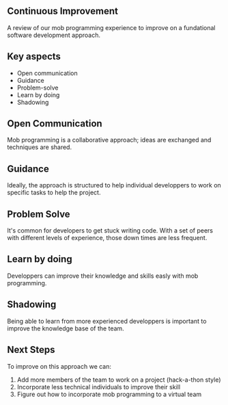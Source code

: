 ## Continuous Improvement
A review of our mob programming experience to improve on a fundational software development approach.



## Key aspects
  - Open communication
  - Guidance
  - Problem-solve
  - Learn by doing
  - Shadowing



## Open Communication

Mob programming is a collaborative approach; ideas are exchanged and techniques are shared.



## Guidance

Ideally, the approach is structured to help individual developpers to work on specific tasks to help the project.



## Problem Solve

It's common for developers to get stuck writing code. With a set of peers with different levels of experience, those down times are less frequent.



## Learn by doing

Developpers can improve their knowledge and skills easly with mob programming.



## Shadowing

Being able to learn from more experienced developpers is important to improve the knowledge base of the team.



## Next Steps

To improve on this approach we can: 

  1. Add more members of the team to work on a project (hack-a-thon style) 
  2. Incorporate less technical individuals to improve their skill
  3. Figure out how to incorporate mob programming to a virtual team

